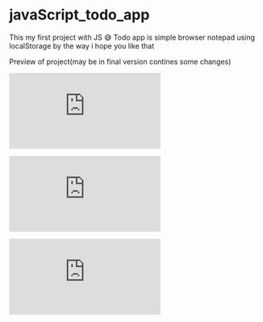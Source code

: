 # javaScript_todo_app
This my first project with JS 😅 
Todo app is simple browser notepad using localStorage by the way i hope you like that

Preview of project(may be in final version contines some changes)

![Desktop view](http://up.maralhost.com/do.php?img=698)

![Mobile view](http://up.maralhost.com/do.php?img=697)

![Tablet View](http://up.maralhost.com/do.php?img=696)

